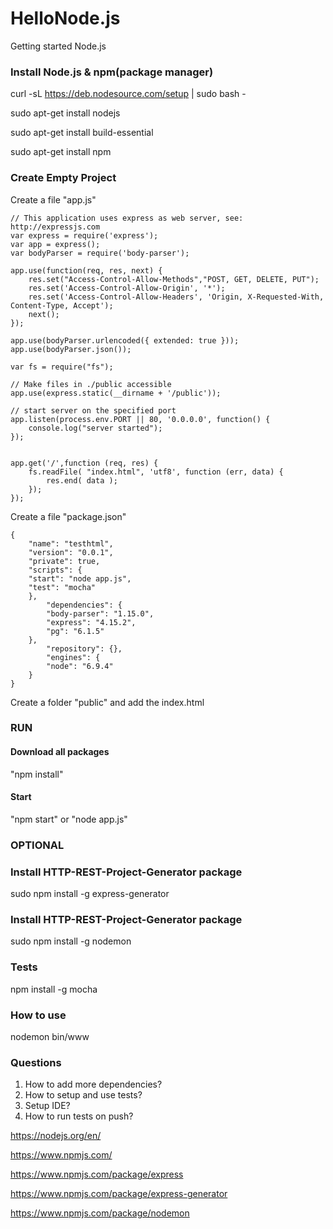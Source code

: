 # HelloNode.js
Getting started Node.js

### Install Node.js & npm(package manager)

  curl -sL https://deb.nodesource.com/setup | sudo bash -
  
  sudo apt-get install nodejs
  
  sudo apt-get install build-essential

  sudo apt-get install npm

### Create Empty Project

Create a file "app.js"
```
// This application uses express as web server, see: http://expressjs.com
var express = require('express');
var app = express();
var bodyParser = require('body-parser');

app.use(function(req, res, next) {
	res.set("Access-Control-Allow-Methods","POST, GET, DELETE, PUT");
	res.set('Access-Control-Allow-Origin', '*');
	res.set('Access-Control-Allow-Headers', 'Origin, X-Requested-With, Content-Type, Accept');
    next();
});

app.use(bodyParser.urlencoded({ extended: true }));
app.use(bodyParser.json());

var fs = require("fs");

// Make files in ./public accessible
app.use(express.static(__dirname + '/public'));

// start server on the specified port
app.listen(process.env.PORT || 80, '0.0.0.0', function() {
	console.log("server started");
});


app.get('/',function (req, res) {
	fs.readFile( "index.html", 'utf8', function (err, data) {
		res.end( data );
	});
});

```

Create a file "package.json"
```
{
	"name": "testhtml",
	"version": "0.0.1",
	"private": true,
	"scripts": {
	"start": "node app.js",
	"test": "mocha"
	},
		"dependencies": {
		"body-parser": "1.15.0",
		"express": "4.15.2",
		"pg": "6.1.5"
	},
		"repository": {},
		"engines": {
		"node": "6.9.4"
	}
}
```

Create a folder "public" and add the index.html

### RUN

#### Download all packages
  "npm install"
  
#### Start
  "npm start" or "node app.js"

### OPTIONAL
### Install HTTP-REST-Project-Generator package

  sudo npm install -g express-generator

### Install HTTP-REST-Project-Generator package

  sudo npm install -g nodemon

### Tests

  npm install -g mocha
  
  
### How to use

  nodemon bin/www
  
### Questions

1. How to add more dependencies?
2. How to setup and use tests?
3. Setup IDE?
4. How to run tests on push?
  
https://nodejs.org/en/

https://www.npmjs.com/

https://www.npmjs.com/package/express

https://www.npmjs.com/package/express-generator

https://www.npmjs.com/package/nodemon
